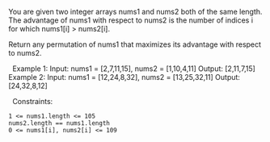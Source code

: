 You are given two integer arrays nums1 and nums2 both of the same length. The advantage of nums1 with respect to nums2 is the number of indices i for which nums1[i] > nums2[i].

Return any permutation of nums1 that maximizes its advantage with respect to nums2.

 
Example 1:
Input: nums1 = [2,7,11,15], nums2 = [1,10,4,11]
Output: [2,11,7,15]
Example 2:
Input: nums1 = [12,24,8,32], nums2 = [13,25,32,11]
Output: [24,32,8,12]

 
Constraints:


	1 <= nums1.length <= 105
	nums2.length == nums1.length
	0 <= nums1[i], nums2[i] <= 109

